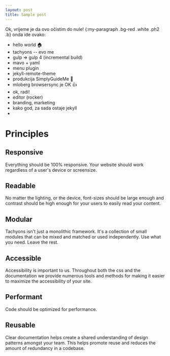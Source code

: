 ```yaml
---
layout: post
title: Sample post
---
```

Ok, vrijeme je da ovo očistim do nule!
{:my-paragraph .bg-red .white .ph2 .b}
onda ide ovako:
- hello world :house:
- tachyons -- evo me
- gulp => gulp 4 (incremental build)
- mavo + yaml
- menu plugin
- jekyll-remote-theme
- produkcija SimplyGuideMe :rocket:
- mloberg browsersync je OK :+1:
- ok, radi!
- editor (rocker)
- branding, marketing
- kako god, za sada ostaje jekyll
- 
<div class="tl bt b--black-10 pa3 pa5-ns bg-lightest-blue navy" id="principles">
            <div class="mw9 center">
              <h1 class="f5 ttu tracked fw6">Principles</h1>
              <section class="lh-copy">
                <div class="cf">
                  <article class="fl pv2 w-100 w-third-l pr4-l">
                    <h2 class="f5 f4-ns fw6 mb0">Responsive</h2>
                    <p class="f6 f5-ns measure lh-copy mt0">
                      Everything should be 100% responsive. Your website should work regardless of a user's
                      device or screensize.
                    </p>
                  </article>
                  <article class="pv2 fl w-100 w-third-l ph3-l">
                    <h2 class="f5 f4-ns fw6 mb0">Readable</h2>
                    <p class="f6 f5-ns measure lh-copy mt0">
                      No matter the lighting, or the device, font-sizes should be
                      large enough and contrast should be high enough for your
                      users to easily read your content.
                    </p>
                  </article>
                  <article class="pv2 fl w-100 w-third-l pl4-l">
                    <h2 class="f5 f4-ns  fw6 mb0">
                      Modular
                    </h2>
                    <p class="f6 f5-ns measure lh-copy mt0">
                      Tachyons isn't just a monolithic framework. It's a collection of small modules
                      that can be mixed and matched or used independently. Use what you need. Leave the rest.
                    </p>
                  </article>
</div>
<div class="cf w-100">
                  <article class="pv2 fl w-100 w-third-l pl0 pr4-l">
                    <h2 class="f5 f4-ns fw6 mb0">Accessible</h2>
                    <p class="f6 f5-ns measure lh-copy mt0">
                      Accessibility is important to us. Throughout both the css
                      and the documentation we provide numerous tools and methods for making it
                      easier to maximize the accessibility of your site.
                    </p>
                  </article>
                  <article class="pv2 fl w-100 w-third-l ph3-l">
                    <h2 class="f5 f4-ns  fw6 mb0">Performant</h2>
                    <p class="f6 f5-ns measure lh-copy mt0">
                      Code should be optimized for performance.
                    </p>
                  </article>
                  <article class="pv2 fl w-100 w-third-l pl4-l">
                    <h2 class="f5 f4-ns fw6 mb0">
                      Reusable
                    </h2>
                    <p class="f6 f5-ns measure lh-copy mt0">
                      Clear documentation helps create a shared understanding of design patterns amongst your team.
                      This helps promote reuse and reduces the amount of redundancy in a codebase.
                    </p>
                  </article>
                </div>
              </section>
            </div>
          </div>